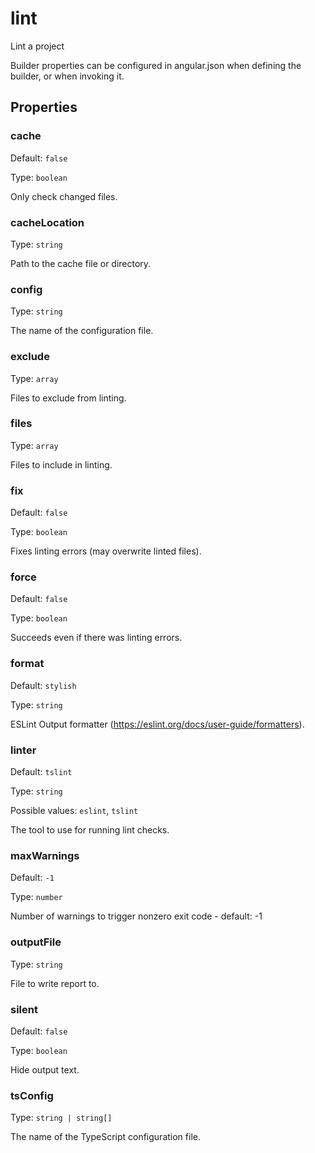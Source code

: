 # lint

Lint a project

Builder properties can be configured in angular.json when defining the builder, or when invoking it.

## Properties

### cache

Default: `false`

Type: `boolean`

Only check changed files.

### cacheLocation

Type: `string`

Path to the cache file or directory.

### config

Type: `string`

The name of the configuration file.

### exclude

Type: `array`

Files to exclude from linting.

### files

Type: `array`

Files to include in linting.

### fix

Default: `false`

Type: `boolean`

Fixes linting errors (may overwrite linted files).

### force

Default: `false`

Type: `boolean`

Succeeds even if there was linting errors.

### format

Default: `stylish`

Type: `string`

ESLint Output formatter (https://eslint.org/docs/user-guide/formatters).

### linter

Default: `tslint`

Type: `string`

Possible values: `eslint`, `tslint`

The tool to use for running lint checks.

### maxWarnings

Default: `-1`

Type: `number`

Number of warnings to trigger nonzero exit code - default: -1

### outputFile

Type: `string`

File to write report to.

### silent

Default: `false`

Type: `boolean`

Hide output text.

### tsConfig

Type: `string | string[]`

The name of the TypeScript configuration file.
